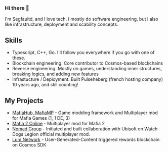 ### Hi there 👋

I'm Segfaultd, and I love tech. I mostly do software engineering, but I also like infrastructure, deployment and scability concepts.

## Skills

- Typescript, C++, Go. I'll follow you everywhere if you go with one of these.
- Blockchain engineering. Core contributor to Cosmos-based blockchains
- Reverse engineering. Mostly on games, understanding inner structures, breaking logics, and adding new features
- Infrastucture / Deployment. Built Pulseheberg (french hosting company) 10 years ago, and still counting!

## My Projects

-  [MafiaHub, MafiaMP](https://github.com/MafiaHub) - Game modding framework and Multiplayer mod for Mafia Games (1, 1 DE, 3)
-  [Mafia 2 Online](https://github.com/Mafia2Online) - Multiplayer mod for Mafia 2
-  [Nomad Group](https://www.nomad-group.net) - Initiated and built collaboration with Ubisoft on Watch Dogs Legion official multiplayer mod.
-  [Lum Network](https://github.com/lum-network) - User-Generated-Content triggered rewards blockchain on Cosmos SDK


